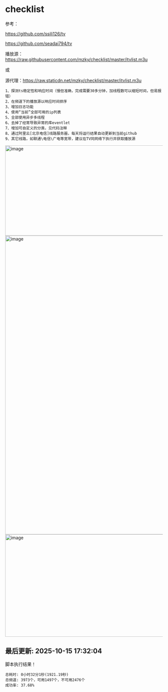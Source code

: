 # checklist
参考：

https://github.com/ssili126/tv

https://github.com/seadai794/tv


播放源：https://raw.githubusercontent.com/mzky/checklist/master/itvlist.m3u

或

源代理：https://raw.staticdn.net/mzky/checklist/master/itvlist.m3u

```
1、探测ts稳定性和响应时间（慢但准确，完成需要30多分钟，加线程数可以缩短时间，但易报错）
2、在频道下的播放源以响应时间排序
3、增加日志功能
4、使用“当前”全部可用的ip列表
5、全部使用异步多线程
6、去掉了经常导致异常的库eventlet
7、增加可自定义的分类，见代码注释
8、通过阿里云[北京电信]线路服务器，每天将运行结果自动更新到当前github
9、其它线路，如联通\电信\广电等宽带，建议在TV同网络下执行并获取播放源
```
<img width="738" height="288" alt="image" src="https://github.com/user-attachments/assets/fd4bf98a-f718-4f24-92ac-51dc39a382f5" />
<img width="1912" height="954" alt="image" src="https://github.com/user-attachments/assets/91cd6e65-1053-48db-9081-79828ef42923" />
<img width="720" height="327" alt="image" src="https://github.com/user-attachments/assets/b3ad6c9a-b61e-4ec4-9f3e-4517f925eb56" />



<!-- LOG_START -->
最后更新: 2025-10-15 17:32:04
---
脚本执行结果！
```
总耗时: 0小时32分1秒(1921.19秒)
总频道: 3973个，可用1497个，不可用2476个
成功率: 37.68%
```
<!-- LOG_END -->

























































